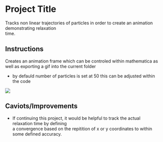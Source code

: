 # Project Title

Tracks non linear trajectories of particles in order to create an animation demonstrating relaxation  
time.

## Instructions

Creates an animation frame which can be controled within mathematica as well as exporting a gif into the current folder

* by defauld number of particles is set at 50 this can be adjusted within the code

![](50_runtime35_particles.gif)

## Caviots/Improvements

* If continuing this project, it would be helpful to track the actual relaxation time by defining  
  a convergence based on the repitition of x or y coordinates to within some defined accuracy.

